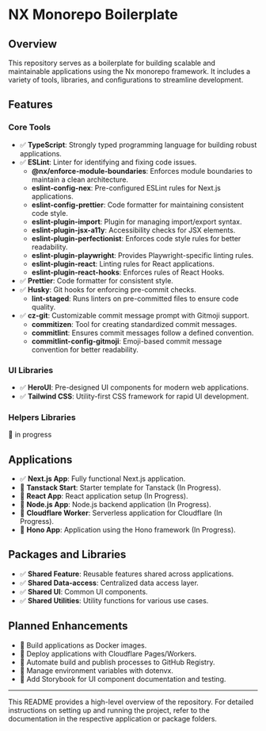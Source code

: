 # NX Monorepo Boilerplate

## Overview

This repository serves as a boilerplate for building scalable and maintainable applications using the Nx monorepo framework. It includes a variety of tools, libraries, and configurations to streamline development.

## Features

### Core Tools

- ✅ **TypeScript**: Strongly typed programming language for building robust applications.
- ✅ **ESLint**: Linter for identifying and fixing code issues.
  - **@nx/enforce-module-boundaries**: Enforces module boundaries to maintain a clean architecture.
  - **eslint-config-nex**: Pre-configured ESLint rules for Next.js applications.
  - **eslint-config-prettier**: Code formatter for maintaining consistent code style.
  - **eslint-plugin-import**: Plugin for managing import/export syntax.
  - **eslint-plugin-jsx-a11y**: Accessibility checks for JSX elements.
  - **eslint-plugin-perfectionist**: Enforces code style rules for better readability.
  - **eslint-plugin-playwright**: Provides Playwright-specific linting rules.
  - **eslint-plugin-react**: Linting rules for React applications.
  - **eslint-plugin-react-hooks**: Enforces rules of React Hooks.
- ✅ **Prettier**: Code formatter for consistent style.
- ✅ **Husky**: Git hooks for enforcing pre-commit checks.
  - **lint-staged**: Runs linters on pre-committed files to ensure code quality.
- ✅ **cz-git**: Customizable commit message prompt with Gitmoji support.
  - **commitizen**: Tool for creating standardized commit messages.
  - **commitlint**: Ensures commit messages follow a defined convention.
  - **commitlint-config-gitmoji**: Emoji-based commit message convention for better readability.

### UI Libraries

- ✅ **HeroUI**: Pre-designed UI components for modern web applications.
- ✅ **Tailwind CSS**: Utility-first CSS framework for rapid UI development.

### Helpers Libraries

🚧 in progress

## Applications

- ✅ **Next.js App**: Fully functional Next.js application.
- 🚧 **Tanstack Start**: Starter template for Tanstack (In Progress).
- 🚧 **React App**: React application setup (In Progress).
- 🚧 **Node.js App**: Node.js backend application (In Progress).
- 🚧 **Cloudflare Worker**: Serverless application for Cloudflare (In Progress).
- 🚧 **Hono App**: Application using the Hono framework (In Progress).

## Packages and Libraries

- ✅ **Shared Feature**: Reusable features shared across applications.
- ✅ **Shared Data-access**: Centralized data access layer.
- ✅ **Shared UI**: Common UI components.
- ✅ **Shared Utilities**: Utility functions for various use cases.

## Planned Enhancements

- 🚧 Build applications as Docker images.
- 🚧 Deploy applications with Cloudflare Pages/Workers.
- 🚧 Automate build and publish processes to GitHub Registry.
- 🚧 Manage environment variables with dotenvx.
- 🚧 Add Storybook for UI component documentation and testing.

---

This README provides a high-level overview of the repository. For detailed instructions on setting up and running the project, refer to the documentation in the respective application or package folders.
